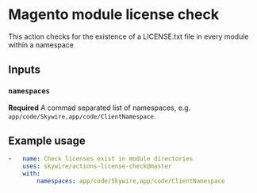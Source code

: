 # Magento module license check

This action checks for the existence of a LICENSE.txt file in every module within a namespace

## Inputs

### `namespaces`

**Required** A commad separated list of namespaces, e.g. `app/code/Skywire,app/code/ClientNamespace`.

## Example usage

```yaml
-   name: Check licenses exist in module directories
    uses: skywire/actions-license-check@master
    with:
        namespaces: app/code/Skywire,app/code/ClientNamespace
```